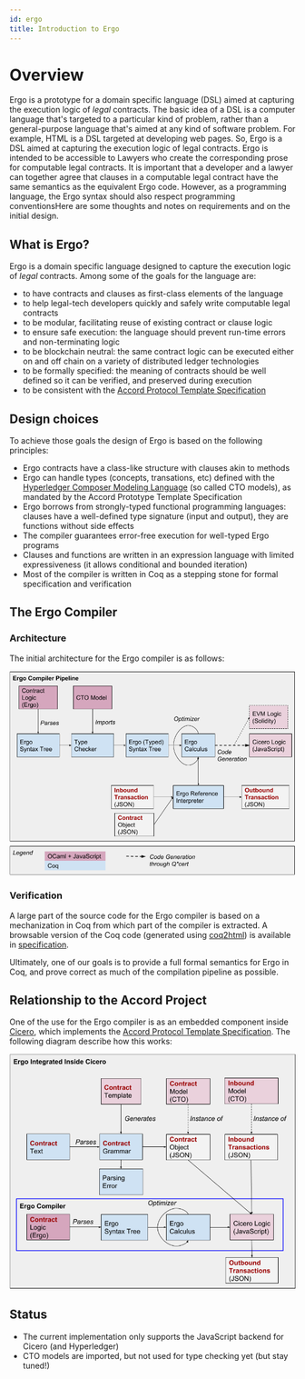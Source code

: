 ```yaml
---
id: ergo
title: Introduction to Ergo
---
```


# Overview

Ergo is a prototype for a domain specific language (DSL) aimed at capturing the execution logic of *legal* contracts. The basic idea of a DSL is a computer language that's targeted to a particular kind of problem, rather than a general-purpose language that's aimed at any kind of software problem. For example, HTML is a DSL targeted at developing web pages. So, Ergo is a DSL aimed at capturing the execution logic of legal contracts. Ergo is intended to be accessible to Lawyers who create the corresponding prose for computable legal contracts. It is important that a developer and a lawyer can together agree that clauses in a computable legal contract have the same semantics as the equivalent Ergo code. However, as a programming language, the Ergo syntax should also respect programming conventionsHere are some thoughts and notes on requirements and on the
initial design.

## What is Ergo?

Ergo is a domain specific language designed to capture the execution
logic of *legal* contracts. Among some of the goals for the language
are:
- to have contracts and clauses as first-class elements of the language
- to help legal-tech developers quickly and safely write computable legal contracts
- to be modular, facilitating reuse of existing contract or clause logic
- to ensure safe execution: the language should prevent run-time errors and non-terminating logic
- to be blockchain neutral: the same contract logic can be executed either on and off chain on a variety of distributed ledger technologies
- to be formally specified: the meaning of contracts should be well defined so it can be verified, and preserved during execution
- to be consistent with the [Accord Protocol Template Specification](https://docs.google.com/document/d/1UacA_r2KGcBA2D4voDgGE8jqid-Uh4Dt09AE-shBKR0)

## Design choices

To achieve those goals the design of Ergo is based on the following
principles:

- Ergo contracts have a class-like structure with clauses akin to methods
- Ergo can handle types (concepts, transations, etc) defined with the [Hyperledger Composer Modeling Language](https://hyperledger.github.io/composer/latest/reference/cto_language) (so called CTO models), as mandated by the Accord Prototype Template Specification
- Ergo borrows from strongly-typed functional programming languages: clauses have a well-defined type signature (input and output), they are functions without side effects
- The compiler guarantees error-free execution for well-typed Ergo programs
- Clauses and functions are written in an expression language with limited expressiveness (it allows conditional and bounded iteration)
- Most of the compiler is written in Coq as a stepping stone for formal specification and verification

## The Ergo Compiler

### Architecture

The initial architecture for the Ergo compiler is as follows:

![Ergo Compiler](assets/ergocompiler.png)

### Verification

A large part of the source code for the Ergo compiler is based on a
mechanization in Coq from which part of the compiler is extracted. A
browsable version of the Coq code (generated using
[coq2html](https://github.com/xavierleroy/coq2html)) is available in
[specification](http://ergo.accordproject.org/Specification.html).

Ultimately, one of our goals is to provide a full formal semantics for
Ergo in Coq, and prove correct as much of the compilation pipeline as
possible.

## Relationship to the Accord Project

One of the use for the Ergo compiler is as an embedded component
inside [Cicero](https://github.com/accordproject/cicero), which
implements the [Accord Protocol Template
Specification](https://docs.google.com/document/d/1UacA_r2KGcBA2D4voDgGE8jqid-Uh4Dt09AE-shBKR0).
The following diagram describe how this works:

![Ergo Cicero](assets/ergoincicero.png)

## Status

- The current implementation only supports the JavaScript backend for Cicero (and Hyperledger)
- CTO models are imported, but not used for type checking yet (but stay tuned!)

